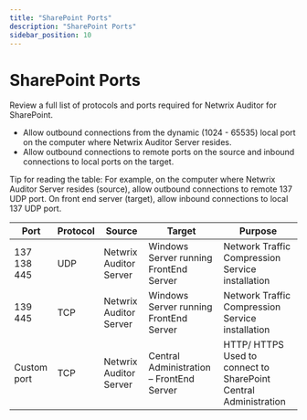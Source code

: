 ```yaml
---
title: "SharePoint Ports"
description: "SharePoint Ports"
sidebar_position: 10
---
```


# SharePoint Ports

Review a full list of protocols and ports required for Netwrix Auditor for SharePoint.

- Allow outbound connections from the dynamic (1024 - 65535) local port on the computer where
  Netwrix Auditor Server resides.
- Allow outbound connections to remote ports on the source and inbound connections to local ports on
  the target.

Tip for reading the table: For example, on the computer where Netwrix Auditor Server resides
(source), allow outbound connections to remote 137 UDP port. On front end server (target), allow
inbound connections to local 137 UDP port.

| Port        | Protocol | Source                 | Target                                   | Purpose                                                          |
| ----------- | -------- | ---------------------- | ---------------------------------------- | ---------------------------------------------------------------- |
| 137 138 445 | UDP      | Netwrix Auditor Server | Windows Server running FrontEnd Server   | Network Traffic Compression Service installation                 |
| 139 445     | TCP      | Netwrix Auditor Server | Windows Server running FrontEnd Server   | Network Traffic Compression Service installation                 |
| Custom port | TCP      | Netwrix Auditor Server | Central Administration – FrontEnd Server | HTTP/ HTTPS Used to connect to SharePoint Central Administration |
